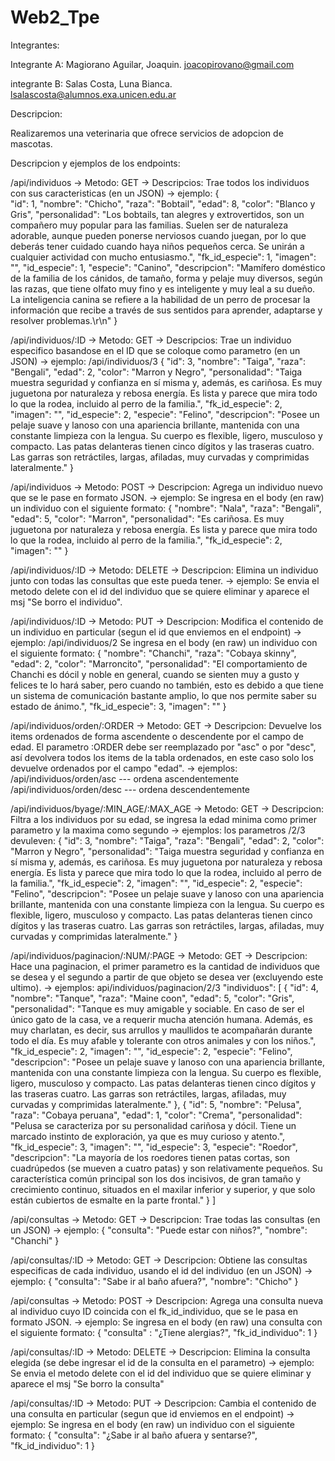 # Web2_Tpe

Integrantes: 

Integrante A: Magiorano Aguilar, Joaquin. joacopirovano@gmail.com

integrante B: Salas Costa, Luna Bianca. lsalascosta@alumnos.exa.unicen.edu.ar

Descripcion:

Realizaremos una veterinaria que ofrece servicios de adopcion de mascotas.

Descripcion y ejemplos de los endpoints:

/api/individuos -> Metodo: GET
                -> Descripcios: Trae todos los individuos con sus caracteristicas (en un JSON)
                -> ejemplo: {  
                                "id": 1,
                                "nombre": "Chicho",
                                "raza": "Bobtail",
                                "edad": 8,
                                "color": "Blanco y Gris",
                                "personalidad": "Los bobtails, tan alegres y extrovertidos, son un compañero muy popular para las familias. Suelen ser de naturaleza adorable, aunque pueden ponerse nerviosos cuando juegan, por lo que deberás tener cuidado cuando haya niños pequeños cerca. Se unirán a cualquier actividad con mucho entusiasmo.",
                                "fk_id_especie": 1,
                                "imagen": "",
                                "id_especie": 1,
                                "especie": "Canino",
                                "descripcion": "Mamífero doméstico de la familia de los cánidos, de tamaño, forma y pelaje muy diversos, según las razas, que tiene olfato muy fino y es inteligente y muy leal a su dueño. La inteligencia canina se refiere a la habilidad de un perro de procesar la información que recibe a través de sus sentidos para aprender, adaptarse y resolver problemas.\r\n"
                            }

/api/individuos/:ID -> Metodo: GET
                -> Descripcios: Trae un individuo especifico basandose en el ID que se coloque como parametro (en un JSON)
                -> ejemplo:   /api/individuos/3  { 
                                  "id": 3,
                                  "nombre": "Taiga",
                                  "raza": "Bengali",
                                  "edad": 2,
                                  "color": "Marron y Negro",
                                  "personalidad": "Taiga muestra seguridad y confianza en sí misma y, además, es cariñosa. Es muy juguetona por naturaleza y rebosa energía. Es lista y parece que mira todo lo que la rodea, incluido al perro de la familia.",
                                  "fk_id_especie": 2,
                                  "imagen": "",
                                  "id_especie": 2,
                                  "especie": "Felino",
                                  "descripcion": "Posee un pelaje suave y lanoso con una apariencia brillante, mantenida con una constante limpieza con la lengua. Su cuerpo es flexible, ligero, musculoso y compacto. Las patas delanteras tienen cinco dígitos y las traseras cuatro. Las garras son retráctiles, largas, afiladas, muy curvadas y comprimidas lateralmente."
                                }

/api/individuos -> Metodo: POST
                -> Descripcion: Agrega un individuo nuevo que se le pase en formato JSON.
                -> ejemplo: Se ingresa en el body (en raw) un individuo con el siguiente formato:
                                {
                                  "nombre": "Nala",
                                  "raza": "Bengali",
                                  "edad": 5,
                                  "color": "Marron",
                                  "personalidad": "Es cariñosa. Es muy juguetona por naturaleza y rebosa energía. Es lista y parece que mira todo lo que la rodea, incluido al perro de la familia.",
                                  "fk_id_especie": 2,
                                  "imagen": ""
                                }

/api/individuos/:ID -> Metodo: DELETE
                -> Descripcion: Elimina un individuo junto con todas las consultas que este pueda tener.
                -> ejemplo: Se envia el metodo delete con el id del individuo que se quiere eliminar y aparece el msj "Se borro el individuo".
                
/api/individuos/:ID -> Metodo: PUT
                -> Descripcion: Modifica el contenido de un individuo en particular (segun el id que enviemos en el endpoint)
                -> ejemplo: /api/individuos/2
                Se ingresa en el body (en raw) un individuo con el siguiente formato:
                                {
                                    "nombre": "Chanchi",
                                    "raza": "Cobaya skinny",
                                    "edad": 2,
                                    "color": "Marroncito",
                                    "personalidad": "El comportamiento de Chanchi es dócil y noble en general, cuando se sienten muy a gusto y felices te lo hará saber, pero cuando no también, esto es debido a que tiene un sistema de comunicación bastante amplio, lo que nos permite saber su estado de ánimo.",
                                    "fk_id_especie": 3,
                                    "imagen": ""
                                }

/api/individuos/orden/:ORDER -> Metodo: GET
                              -> Descripcion: Devuelve los items ordenados de forma ascendente o descendente por el campo de edad.
                                              El parametro :ORDER debe ser reemplazado por "asc" o por "desc", así devolvera todos los items de la tabla ordenados, 
                                              en este caso solo los devuelve ordenados por el campo "edad".
                              -> ejemplos: /api/individuos/orden/asc --- ordena ascendentemente
                                           /api/individuos/orden/desc --- ordena descendentemente

/api/individuos/byage/:MIN_AGE/:MAX_AGE -> Metodo: GET
                           -> Descripcion: Filtra a los individuos por su edad, se ingresa la edad minima como primer parametro y la maxima como segundo
                           -> ejemplos: los parametros /2/3 devuleven:
                           {
                              "id": 3,
                              "nombre": "Taiga",
                              "raza": "Bengali",
                              "edad": 2,
                              "color": "Marron y Negro",
                              "personalidad": "Taiga muestra seguridad y confianza en sí misma y, además, es cariñosa. Es muy juguetona por naturaleza y rebosa energía. Es lista y parece que mira todo lo que la rodea, incluido al perro de la familia.",
                              "fk_id_especie": 2,
                              "imagen": "",
                              "id_especie": 2,
                              "especie": "Felino",
                              "descripcion": "Posee un pelaje suave y lanoso con una apariencia brillante, mantenida con una constante limpieza con la lengua. Su cuerpo es flexible, ligero, musculoso y compacto. Las patas delanteras tienen cinco dígitos y las traseras cuatro. Las garras son retráctiles, largas, afiladas, muy curvadas y comprimidas lateralmente."
                           }

/api/individuos/paginacion/:NUM/:PAGE  -> Metodo: GET
                           -> Descripcion: Hace una paginacion, el primer parametro es la cantidad de individuos que se desea y el segundo a partir de que objeto se desea ver (excluyendo este ultimo).
                           -> ejemplos: api/individuos/paginacion/2/3
                           "individuos": [
                                             {
                                                   "id": 4,
                                                   "nombre": "Tanque",
                                                   "raza": "Maine coon",
                                                   "edad": 5,
                                                   "color": "Gris",
                                                   "personalidad": "Tanque es muy amigable y sociable. En caso de ser el único gato de la casa, ve a requerir mucha atención humana. Además, es  muy charlatan, es decir, sus arrullos y maullidos te acompañarán durante todo el día. Es muy afable y tolerante con otros animales y con los niños.",
                                                   "fk_id_especie": 2,
                                                   "imagen": "",
                                                   "id_especie": 2,
                                                   "especie": "Felino",
                                                   "descripcion": "Posee un pelaje suave y lanoso con una apariencia brillante, mantenida con una constante limpieza con la lengua. Su cuerpo es flexible, ligero, musculoso y compacto. Las patas delanteras tienen cinco dígitos y las traseras cuatro. Las garras son retráctiles, largas, afiladas, muy curvadas y comprimidas lateralmente."
                                             },
                                             {
                                                   "id": 5,
                                                   "nombre": "Pelusa",
                                                   "raza": "Cobaya peruana",
                                                   "edad": 1,
                                                   "color": "Crema",
                                                   "personalidad": "Pelusa se caracteriza por su personalidad cariñosa y dócil. Tiene un marcado instinto de exploración, ya que es muy curioso y atento.",
                                                   "fk_id_especie": 3,
                                                   "imagen": "",
                                                   "id_especie": 3,
                                                   "especie": "Roedor",
                                                   "descripcion": "La mayoría de los roedores tienen patas cortas, son cuadrúpedos (se mueven a cuatro patas) y son relativamente pequeños. Su característica común principal son los dos incisivos, de gran tamaño y crecimiento continuo, situados en el maxilar inferior y superior, y que solo están cubiertos de esmalte en la parte frontal."
                                             }
                                          ]



/api/consultas -> Metodo: GET
                -> Descripcion: Trae todas las consultas (en un JSON)
                -> ejemplo:  {
                                "consulta": "Puede estar con niños?",
                                "nombre": "Chanchi"
                             }

/api/consultas/:ID -> Metodo: GET
                -> Descripcion: Obtiene las consultas especificas de cada individuo, usando el id del individuo (en un JSON)
                -> ejemplo:  {
                                "consulta": "Sabe ir al baño afuera?",
                                "nombre": "Chicho"
                             }

/api/consultas -> Metodo: POST
                -> Descripcion: Agrega una consulta nueva al individuo cuyo ID coincida con el fk_id_individuo, que se le pasa en formato JSON.
                -> ejemplo: Se ingresa en el body (en raw) una consulta con el siguiente formato:
                             {
                                "consulta" : "¿Tiene alergias?",
                                "fk_id_individuo": 1
                             }

/api/consultas/:ID -> Metodo: DELETE
                -> Descripcion: Elimina la consulta elegida (se debe ingresar el id de la consulta en el parametro)
                -> ejemplo: Se envia el metodo delete con el id del individuo que se quiere eliminar y aparece el msj "Se borro la consulta"

/api/consultas/:ID -> Metodo: PUT
                -> Descripcion: Cambia el contenido de una consulta en particular (segun que id enviemos en el endpoint)
                -> ejemplo: Se ingresa en el body (en raw) un individuo con el siguiente formato:
                             {
                                "consulta": "¿Sabe ir al baño afuera y sentarse?",
                                "fk_id_individuo": 1
                             }